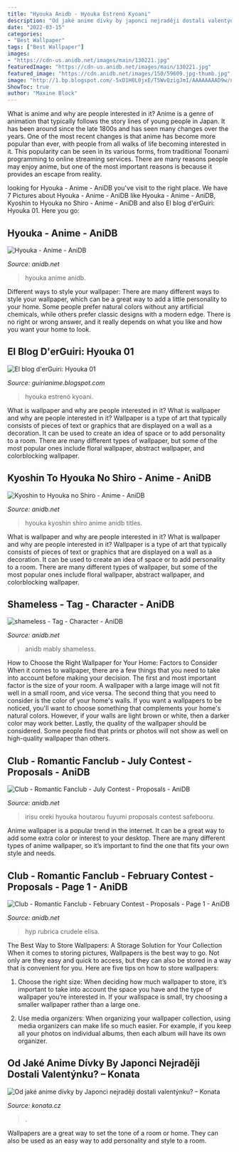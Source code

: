 ```yaml
---
title: "Hyouka Anidb - Hyouka Estrenó Kyoani"
description: "Od jaké anime dívky by japonci nejraději dostali valentýnku? – konata"
date: "2022-03-15"
categories:
- "Best Wallpaper"
tags: ["Best Wallpaper"]
images:
- "https://cdn-us.anidb.net/images/main/130221.jpg"
featuredImage: "https://cdn-us.anidb.net/images/main/130221.jpg"
featured_image: "https://cdn.anidb.net/images/150/59609.jpg-thumb.jpg"
image: "http://1.bp.blogspot.com/-5xD1H0L0jxE/T5WvQzigJmI/AAAAAAAAD9w/nM5KvLVxco4/s640/[NemDiggers]+Hyouka+-+01+[720p]+[H264+AAC+MP4].mp4_snapshot_11.12_[2012.04.23_20.31.14].jpg"
ShowToc: true
author: "Maxine Block"
---
```



What is anime and why are people interested in it?
Anime is a genre of animation that typically follows the story lines of young people in Japan. It has been around since the late 1800s and has seen many changes over the years. One of the most recent changes is that anime has become more popular than ever, with people from all walks of life becoming interested in it. This popularity can be seen in its various forms, from traditional Toonami programming to online streaming services. There are many reasons people may enjoy anime, but one of the most important reasons is because it provides an escape from reality.

	

		
looking for Hyouka - Anime - AniDB you've visit to the right place. We have 7 Pictures about Hyouka - Anime - AniDB like Hyouka - Anime - AniDB, Kyoshin to Hyouka no Shiro - Anime - AniDB and also El blog d&#039;erGuiri: Hyouka 01. Here you go:
		
    
## Hyouka - Anime - AniDB

<img loading=lazy src="https://cdn-us.anidb.net/images/main/130221.jpg" onerror="this.onerror=null;this.src='https://tse3.mm.bing.net/th?id=OIP.WUcZ6e4FS6GyCZoOO4YJ-AAAAA&amp;pid=15.1';" alt="Hyouka - Anime - AniDB">

_Source: anidb.net_

>hyouka anime anidb. 

	

Different ways to style your wallpaper:
There are many different ways to style your wallpaper, which can be a great way to add a little personality to your home. Some people prefer natural colors without any artificial chemicals, while others prefer classic designs with a modern edge. There is no right or wrong answer, and it really depends on what you like and how you want your home to look.

    
## El Blog D&#039;erGuiri: Hyouka 01

<img loading=lazy src="http://1.bp.blogspot.com/-5xD1H0L0jxE/T5WvQzigJmI/AAAAAAAAD9w/nM5KvLVxco4/s640/[NemDiggers]+Hyouka+-+01+[720p]+[H264+AAC+MP4].mp4_snapshot_11.12_[2012.04.23_20.31.14].jpg" onerror="this.onerror=null;this.src='https://tse4.mm.bing.net/th?id=OIP.hlKviR9svD5qNdHjKnMhTQHaEK&amp;pid=15.1';" alt="El blog d&#039;erGuiri: Hyouka 01">

_Source: guirianime.blogspot.com_

>hyouka estrenó kyoani. 

	

What is wallpaper and why are people interested in it?
What is wallpaper and why are people interested in it?
Wallpaper is a type of art that typically consists of pieces of text or graphics that are displayed on a wall as a decoration. It can be used to create an idea of space or to add personality to a room. There are many different types of wallpaper, but some of the most popular ones include floral wallpaper, abstract wallpaper, and colorblocking wallpaper.

    
## Kyoshin To Hyouka No Shiro - Anime - AniDB

<img loading=lazy src="https://cdn-us.anidb.net/images/main/247699.jpg" onerror="this.onerror=null;this.src='https://tse4.mm.bing.net/th?id=OIP.cN3_2JSa5SSpKxKdPvXjTAAAAA&amp;pid=15.1';" alt="Kyoshin to Hyouka no Shiro - Anime - AniDB">

_Source: anidb.net_

>hyouka kyoshin shiro anime anidb titles. 

	

What is wallpaper and why are people interested in it?
What is wallpaper and why are people interested in it?
Wallpaper is a type of art that typically consists of pieces of text or graphics that are displayed on a wall as a decoration. It can be used to create an idea of space or to add personality to a room. There are many different types of wallpaper, but some of the most popular ones include floral wallpaper, abstract wallpaper, and colorblocking wallpaper.

    
## Shameless - Tag - Character - AniDB

<img loading=lazy src="https://cdn.anidb.net/images/150/59609.jpg-thumb.jpg" onerror="this.onerror=null;this.src='https://tse2.mm.bing.net/th?id=OIP.eFZf4Z0YlTNK9NklkGIDZgAAAA&amp;pid=15.1';" alt="shameless - Tag - Character - AniDB">

_Source: anidb.net_

>anidb mably shameless. 

	

How to Choose the Right Wallpaper for Your Home: Factors to Consider
When it comes to wallpaper, there are a few things that you need to take into account before making your decision. The first and most important factor is the size of your room. A wallpaper with a large image will not fit well in a small room, and vice versa. 
The second thing that you need to consider is the color of your home's walls. If you want a wallpapers to be noticed, you'll want to choose something that complements your home's natural colors. However, if your walls are light brown or white, then a darker color may work better. 
Lastly, the quality of the wallpaper should be considered. Some people find that prints or photos will not show as well on high-quality wallpaper than others.

    
## Club - Romantic Fanclub - July Contest - Proposals - AniDB

<img loading=lazy src="https://i.imgur.com/fDynm2E.jpg" onerror="this.onerror=null;this.src='https://tse2.mm.bing.net/th?id=OIP.9mnozjCNQe4q6cj_RVsO9QHaEm&amp;pid=15.1';" alt="Club - Romantic Fanclub - July Contest - Proposals - AniDB">

_Source: anidb.net_

>irisu oreki hyouka houtarou fuyumi proposals contest safebooru. 

	

Anime wallpaper is a popular trend in the internet. It can be a great way to add some extra color or interest to your desktop. There are many different types of anime wallpaper, so it’s important to find the one that fits your own style and needs.

    
## Club - Romantic Fanclub - February Contest - Proposals - Page 1 - AniDB

<img loading=lazy src="https://abload.de/img/__original_drawn_by_hl3yfz.jpg" onerror="this.onerror=null;this.src='https://tse4.mm.bing.net/th?id=OIP.3ER0I2D27izv3W4mclEhigHaHa&amp;pid=15.1';" alt="Club - Romantic Fanclub - February Contest - Proposals - Page 1 - AniDB">

_Source: anidb.net_

>hyp rubrica crudele elisa. 

	

The Best Way to Store Wallpapers: A Storage Solution for Your Collection
When it comes to storing pictures, Wallpapers is the best way to go. Not only are they easy and quick to access, but they can also be stored in a way that is convenient for you. Here are five tips on how to store wallpapers:
1) Choose the right size: When deciding how much wallpaper to store, it’s important to take into account the space you have and the type of wallpaper you’re interested in. If your wallspace is small, try choosing a smaller wallpaper rather than a large one.

2) Use media organizers: When organizing your wallpaper collection, using media organizers can make life so much easier. For example, if you keep all your photos on individual albums, then each album will have its own organizer.

    
## Od Jaké Anime Dívky By Japonci Nejraději Dostali Valentýnku? – Konata

<img loading=lazy src="http://konata.cz/wp-content/uploads/2013/02/ruiko_saten.jpg" onerror="this.onerror=null;this.src='https://tse2.mm.bing.net/th?id=OIP.jjjDJAkU9KrdrDTcKbfKsAAAAA&amp;pid=15.1';" alt="Od jaké anime dívky by Japonci nejraději dostali valentýnku? – Konata">

_Source: konata.cz_

>. 

	

Wallpapers are a great way to set the tone of a room or home. They can also be used as an easy way to add personality and style to a room.

